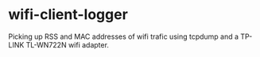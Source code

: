 # wifi-client-logger
Picking up RSS and MAC addresses of wifi trafic using tcpdump and a TP-LINK TL-WN722N wifi adapter.
